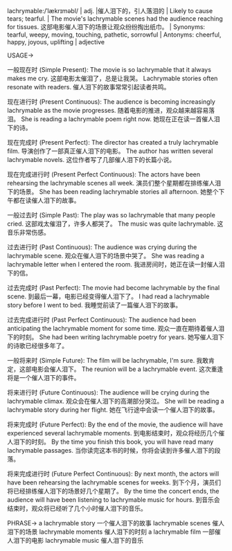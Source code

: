 lachrymable:/ˈlækrɪməbl/ | adj. |催人泪下的，引人落泪的 | Likely to cause tears; tearful.  |  The movie's lachrymable scenes had the audience reaching for tissues. 这部电影催人泪下的场景让观众纷纷掏出纸巾。 | Synonyms: tearful, weepy, moving, touching, pathetic, sorrowful | Antonyms: cheerful, happy, joyous, uplifting | adjective

USAGE->

一般现在时 (Simple Present):
The movie is so lachrymable that it always makes me cry.  这部电影太催泪了，总是让我哭。
Lachrymable stories often resonate with readers.  催人泪下的故事常常引起读者共鸣。


现在进行时 (Present Continuous):
The audience is becoming increasingly lachrymable as the movie progresses.  随着电影的推进，观众越来越容易落泪。
She is reading a lachrymable poem right now. 她现在正在读一首催人泪下的诗。


现在完成时 (Present Perfect):
The director has created a truly lachrymable film.  导演创作了一部真正催人泪下的电影。
The author has written several lachrymable novels.  这位作者写了几部催人泪下的长篇小说。


现在完成进行时 (Present Perfect Continuous):
The actors have been rehearsing the lachrymable scenes all week.  演员们整个星期都在排练催人泪下的场景。
She has been reading lachrymable stories all afternoon. 她整个下午都在读催人泪下的故事。


一般过去时 (Simple Past):
The play was so lachrymable that many people cried.  这部戏太催泪了，许多人都哭了。
The music was quite lachrymable.  这音乐非常伤感。


过去进行时 (Past Continuous):
The audience was crying during the lachrymable scene.  观众在催人泪下的场景中哭了。
She was reading a lachrymable letter when I entered the room. 我进房间时，她正在读一封催人泪下的信。


过去完成时 (Past Perfect):
The movie had become lachrymable by the final scene.  到最后一幕，电影已经变得催人泪下了。
I had read a lachrymable story before I went to bed. 我睡觉前读了一篇催人泪下的故事。


过去完成进行时 (Past Perfect Continuous):
The audience had been anticipating the lachrymable moment for some time.  观众一直在期待着催人泪下的时刻。
She had been writing lachrymable poetry for years. 她写催人泪下的诗歌已经很多年了。


一般将来时 (Simple Future):
The film will be lachrymable, I'm sure.  我敢肯定，这部电影会催人泪下。
The reunion will be a lachrymable event.  这次重逢将是一个催人泪下的事件。


将来进行时 (Future Continuous):
The audience will be crying during the lachrymable climax.  观众会在催人泪下的高潮部分哭泣。
She will be reading a lachrymable story during her flight.  她在飞行途中会读一个催人泪下的故事。


将来完成时 (Future Perfect):
By the end of the movie, the audience will have experienced several lachrymable moments.  到电影结束时，观众将经历几个催人泪下的时刻。
By the time you finish this book, you will have read many lachrymable passages.  当你读完这本书的时候，你将会读到许多催人泪下的段落。


将来完成进行时 (Future Perfect Continuous):
By next month, the actors will have been rehearsing the lachrymable scenes for weeks. 到下个月，演员们将已经排练催人泪下的场景好几个星期了。
By the time the concert ends, the audience will have been listening to lachrymable music for hours. 到音乐会结束时，观众将已经听了几个小时催人泪下的音乐。



PHRASE->
a lachrymable story  一个催人泪下的故事
lachrymable scenes  催人泪下的场景
lachrymable moments  催人泪下的时刻
a lachrymable film  一部催人泪下的电影
lachrymable music  催人泪下的音乐
